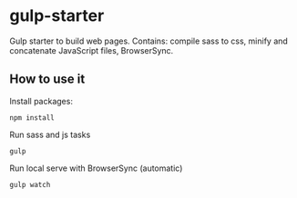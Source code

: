 # gulp-starter
 
Gulp starter to build web pages. Contains: compile sass to css, minify and concatenate JavaScript files, BrowserSync.

## How to use it

Install packages:

```
npm install
```

Run sass and js tasks

```
gulp
```

Run local serve with BrowserSync (automatic)

```
gulp watch
```